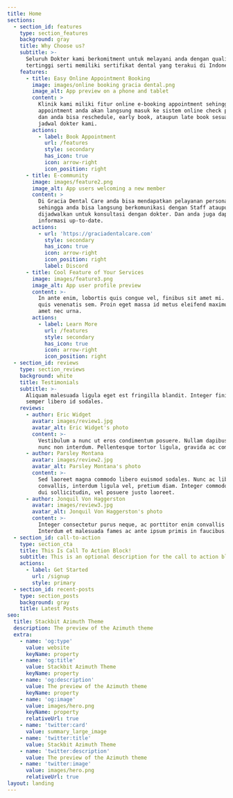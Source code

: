 ```yaml
---
title: Home
sections:
  - section_id: features
    type: section_features
    background: gray
    title: Why Choose us?
    subtitle: >-
      Seluruh Dokter kami berkomitment untuk melayani anda dengan qualitas
      tertinggi serti memiliki sertifikat dental yang terakui di Indonesia.
    features:
      - title: Easy Online Appointment Booking
        image: images/online booking gracia dental.png
        image_alt: App preview on a phone and tablet
        content: >
          Klinik kami miliki fitur online e-booking appointment sehingga
          appointment anda akan langsung masuk ke sistem online check point kami
          dan anda bisa reschedule, early book, ataupun late book sesuai dengan
          jadwal dokter kami.
        actions:
          - label: Book Appointment
            url: /features
            style: secondary
            has_icon: true
            icon: arrow-right
            icon_position: right
      - title: E-community
        image: images/feature2.png
        image_alt: App users welcoming a new member
        content: >
          Di Gracia Dental Care anda bisa mendapatkan pelayanan personal
          sehingga anda bisa langsung berkomunikasi dengan Staff ataupun bisa
          dijadwalkan untuk konsultasi dengan dokter. Dan anda juga dapat
          informasi up-to-date. 
        actions:
          - url: 'https://graciadentalcare.com'
            style: secondary
            has_icon: true
            icon: arrow-right
            icon_position: right
            label: Discord
      - title: Cool Feature of Your Services
        image: images/feature3.png
        image_alt: App user profile preview
        content: >-
          In ante enim, lobortis quis congue vel, finibus sit amet mi. Aenean
          quis venenatis sem. Proin eget massa id metus eleifend maximus sit
          amet nec urna.
        actions:
          - label: Learn More
            url: /features
            style: secondary
            has_icon: true
            icon: arrow-right
            icon_position: right
  - section_id: reviews
    type: section_reviews
    background: white
    title: Testimonials
    subtitle: >-
      Aliquam malesuada ligula eget est fringilla blandit. Integer finibus
      semper libero id sodales.
    reviews:
      - author: Eric Widget
        avatar: images/review1.jpg
        avatar_alt: Eric Widget's photo
        content: >-
          Vestibulum a nunc ut eros condimentum posuere. Nullam dapibus quis
          nunc non interdum. Pellentesque tortor ligula, gravida ac commodo eu.
      - author: Parsley Montana
        avatar: images/review2.jpg
        avatar_alt: Parsley Montana's photo
        content: >-
          Sed laoreet magna commodo libero euismod sodales. Nunc ac libero
          convallis, interdum ligula vel, pretium diam. Integer commodo sem at
          dui sollicitudin, vel posuere justo laoreet.
      - author: Jonquil Von Haggerston
        avatar: images/review3.jpg
        avatar_alt: Jonquil Von Haggerston's photo
        content: >-
          Integer consectetur purus neque, ac porttitor enim convallis vitae.
          Interdum et malesuada fames ac ante ipsum primis in faucibus.
  - section_id: call-to-action
    type: section_cta
    title: This Is Call To Action Block!
    subtitle: This is an optional description for the call to action block.
    actions:
      - label: Get Started
        url: /signup
        style: primary
  - section_id: recent-posts
    type: section_posts
    background: gray
    title: Latest Posts
seo:
  title: Stackbit Azimuth Theme
  description: The preview of the Azimuth theme
  extra:
    - name: 'og:type'
      value: website
      keyName: property
    - name: 'og:title'
      value: Stackbit Azimuth Theme
      keyName: property
    - name: 'og:description'
      value: The preview of the Azimuth theme
      keyName: property
    - name: 'og:image'
      value: images/hero.png
      keyName: property
      relativeUrl: true
    - name: 'twitter:card'
      value: summary_large_image
    - name: 'twitter:title'
      value: Stackbit Azimuth Theme
    - name: 'twitter:description'
      value: The preview of the Azimuth theme
    - name: 'twitter:image'
      value: images/hero.png
      relativeUrl: true
layout: landing
---
```

